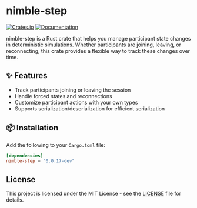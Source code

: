 # nimble-step

[![Crates.io](https://img.shields.io/crates/v/nimble-step)](https://crates.io/crates/nimble-step)
[![Documentation](https://docs.rs/nimble-step/badge.svg)](https://docs.rs/nimble-step)

nimble-step is a Rust crate that helps you manage participant state changes in deterministic
simulations. Whether participants are joining, leaving, or reconnecting, this crate provides
a flexible way to track these changes over time.

## ✨ Features

- Track participants joining or leaving the session
- Handle forced states and reconnections
- Customize participant actions with your own types
- Supports serialization/deserialization for efficient serialization

## 📦 Installation

Add the following to your `Cargo.toml` file:

```toml
[dependencies]
nimble-step = "0.0.17-dev"
```

## License

This project is licensed under the MIT License - see the [LICENSE](LICENSE) file for details.

